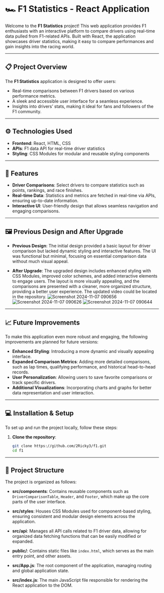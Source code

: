 # 🏎️ F1 Statistics - React Application

Welcome to the **F1 Statistics** project! This web application provides F1 enthusiasts with an interactive platform to compare drivers using real-time data pulled from F1-related APIs. Built with React, the application showcases driver statistics, making it easy to compare performances and gain insights into the racing world.

---

## 📋 Project Overview

The **F1 Statistics** application is designed to offer users:
- Real-time comparisons between F1 drivers based on various performance metrics.
- A sleek and accessible user interface for a seamless experience.
- Insights into drivers’ stats, making it ideal for fans and followers of the F1 community.

---

## ⚙️ Technologies Used

- **Frontend**: React, HTML, CSS
- **APIs**: F1 data API for real-time driver statistics
- **Styling**: CSS Modules for modular and reusable styling components

---

## 🚀 Features

- **Driver Comparisons**: Select drivers to compare statistics such as points, rankings, and race finishes.
- **Real-time Data**: Statistics and metrics are fetched in real-time via APIs, ensuring up-to-date information.
- **Interactive UI**: User-friendly design that allows seamless navigation and engaging comparisons.

---

## 🖼️ Previous Design and After Upgrade

- **Previous Design**: The initial design provided a basic layout for driver comparison but lacked dynamic styling and interactive features. The UI was functional but minimal, focusing on essential comparison data without much visual appeal.

- **After Upgrade**: The upgraded design includes enhanced styling with CSS Modules, improved color schemes, and added interactive elements to engage users. The layout is more visually appealing, and the comparisons are presented with a cleaner, more organized structure, providing a better user experience. The updated video could be located in the repository.
![Screenshot 2024-11-07 090656](https://github.com/user-attachments/assets/e9ffcb9c-ce29-4955-8a3d-9c8ec2554bc7)
![Screenshot 2024-11-07 090626](https://github.com/user-attachments/assets/16892bd2-c7a9-4762-90f3-a4f6c4f05327)
![Screenshot 2024-11-07 090644](https://github.com/user-attachments/assets/efad16a1-9204-4bf2-9bc3-9807bc53c259)

---

## 📈 Future Improvements

To make this application even more robust and engaging, the following improvements are planned for future versions:
- **Enhanced Styling**: Introducing a more dynamic and visually appealing interface.
- **Expanded Comparison Metrics**: Adding more detailed comparisons, such as lap times, qualifying performance, and historical head-to-head records.
- **User Personalization**: Allowing users to save favorite comparisons or track specific drivers.
- **Additional Visualizations**: Incorporating charts and graphs for better data representation and user interaction.

---

## 💻 Installation & Setup

To set up and run the project locally, follow these steps:

1. **Clone the repository**:
   ```bash
   git clone https://github.com/2Ricky3/f1.git
   cd f1

---

   ## 🧩 Project Structure

The project is organized as follows:

- **src/components**: Contains reusable components such as `DriverComparisonTable`, `Header`, and `Footer`, which make up the core parts of the user interface.

- **src/styles**: Houses CSS Modules used for component-based styling, ensuring consistent and modular design elements across the application.

- **src/api**: Manages all API calls related to F1 driver data, allowing for organized data fetching functions that can be easily modified or expanded.

- **public/**: Contains static files like `index.html`, which serves as the main entry point, and other assets.

- **src/App.js**: The root component of the application, managing routing and global application state.

- **src/index.js**: The main JavaScript file responsible for rendering the React application to the DOM.

